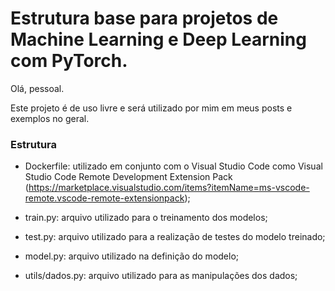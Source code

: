 # Estrutura base para projetos de Machine Learning e Deep Learning com PyTorch.

Olá, pessoal.

Este projeto é de uso livre e será utilizado por mim em meus posts e exemplos no geral. 

### Estrutura

* Dockerfile: utilizado em conjunto com o Visual Studio Code como Visual Studio Code Remote Development Extension Pack (https://marketplace.visualstudio.com/items?itemName=ms-vscode-remote.vscode-remote-extensionpack);

*  train.py: arquivo utilizado para o treinamento dos modelos;
*  test.py: arquivo utilizado para a realização de testes do modelo treinado;
*  model.py: arquivo utilizado na definição do modelo;
*  utils/dados.py: arquivo utilizado para as manipulações dos dados;


